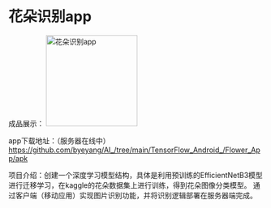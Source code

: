 # 花朵识别app
成品展示：
<img width="180" alt="花朵识别app" src="https://github.com/byeyang/byeyang.github.io/assets/67679201/202af07d-c8d7-48a6-a3bc-24e1374c233e">

app下载地址：（服务器在线中）
https://github.com/byeyang/AI_/tree/main/TensorFlow_Android_/Flower_App/apk

项目介绍：创建一个深度学习模型结构，具体是利用预训练的EfficientNetB3模型进行迁移学习，在kaggle的花朵数据集上进行训练，得到花朵图像分类模型。
         通过客户端（移动应用）实现图片识别功能，并将识别逻辑部署在服务器端完成。
